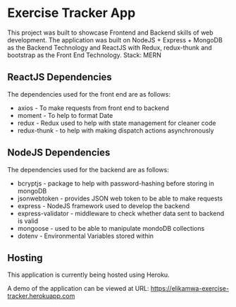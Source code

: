 # Exercise Tracker App

This project was built to showcase Frontend and Backend skills of web development.
The application was built on NodeJS + Express + MongoDB as the Backend Technology and ReactJS with Redux, redux-thunk and bootstrap as the Front End Technology.
Stack: MERN

## ReactJS Dependencies
The dependencies used for the front end are as follows:
* axios             - To make requests from front end to backend
* moment            - To help to format Date
* redux             - Redux used to help with state management for cleaner code
* redux-thunk       - to help with making dispatch actions asynchronously

## NodeJS Dependencies
The dependencies used for the backend are as follows:
* bcryptjs          - package to help with password-hashing before storing in mongoDB
* jsonwebtoken      - provides JSON web token to be able to make requests
* express           - NodeJS framework used to develop the backend
* express-validator - middleware to check whether data sent to backend is valid
* mongoose          - used to be able to manipulate mondoDB collections
* dotenv            - Environmental Variables stored within

## Hosting
This application is currently being hosted using Heroku.

A demo of the application can be viewed at
URL: https://elikamwa-exercise-tracker.herokuapp.com
